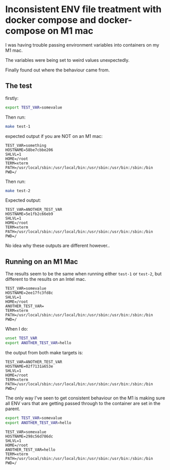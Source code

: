 # Inconsistent ENV file treatment with docker compose and docker-compose on M1 mac

I was having trouble passing environment variables into containers on my M1 mac.

The variables were being set to weird values unexpectedly.

Finally found out where the behaviour came from.

## The test

firstly:

```bash
export TEST_VAR=somevalue
```

Then run:

```bash
make test-1
```

expected output if you are NOT on an M1 mac:

```text
TEST_VAR=something
HOSTNAME=58be7cbbe206
SHLVL=1
HOME=/root
TERM=xterm
PATH=/usr/local/sbin:/usr/local/bin:/usr/sbin:/usr/bin:/sbin:/bin
PWD=/
```

Then run:

```bash
make test-2
```

Expected output:

```text
TEST_VAR=ANOTHER_TEST_VAR
HOSTNAME=5e1fb2c66eb9
SHLVL=1
HOME=/root
TERM=xterm
PATH=/usr/local/sbin:/usr/local/bin:/usr/sbin:/usr/bin:/sbin:/bin
PWD=/
```

No idea why these outputs are different however..

## Running on an M1 Mac

The results seem to be the same when running either `test-1` or `test-2`, but different to the results on an Intel mac.

```text
TEST_VAR=somevalue
HOSTNAME=2ee17fc3fd8c
SHLVL=1
HOME=/root
ANOTHER_TEST_VAR=
TERM=xterm
PATH=/usr/local/sbin:/usr/local/bin:/usr/sbin:/usr/bin:/sbin:/bin
PWD=/
```

When I do:

```bash
unset TEST_VAR
export ANOTHER_TEST_VAR=hello
```

the output from both make targets is:

```text
TEST_VAR=ANOTHER_TEST_VAR
HOSTNAME=02f7131a653e
SHLVL=1
HOME=/root
TERM=xterm
PATH=/usr/local/sbin:/usr/local/bin:/usr/sbin:/usr/bin:/sbin:/bin
PWD=/
```

The only way I've seen to get consistent behaviour on the M1 is making sure all ENV vars that are getting passed through to the container are set in the parent.

```bash
export TEST_VAR=somevalue
export ANOTHER_TEST_VAR=hello
```

```text
TEST_VAR=somevalue
HOSTNAME=298c56d786dc
SHLVL=1
HOME=/root
ANOTHER_TEST_VAR=hello
TERM=xterm
PATH=/usr/local/sbin:/usr/local/bin:/usr/sbin:/usr/bin:/sbin:/bin
PWD=/
```